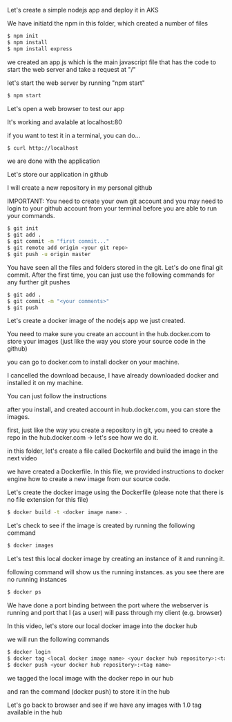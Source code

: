 Let's create a simple nodejs app and deploy it in AKS

We have initiatd the npm in this folder, which created a number of files

```sh
$ npm init
$ npm install
$ npm install express
```

we created an app.js which is the main javascript file that has the code to start the web server and take a request at "/"

let's start the web server by running "npm start"

```sh
$ npm start
```

Let's open a web browser to test our app

It's working and avalable at localhost:80

if you want to test it in a terminal, you can do...

```sh
$ curl http://localhost
```

we are done with the application

Let's store our application in github

I will create a new repository in my personal github

IMPORTANT: You need to create your own git account and you may need to login to your github account from your terminal before you are able to run your commands.

```sh
$ git init
$ git add .
$ git commit -m "first commit..."
$ git remote add origin <your git repo>
$ git push -u origin master
```

You have seen all the files and folders stored in the git. Let's do one final git commit. After the first time, you can just use the following commands for any further git pushes

```sh
$ git add .
$ git commit -m "<your comments>"
$ git push
```

Let's create a docker image of the nodejs app we just created.

You need to make sure you create an account in the hub.docker.com to store your images (just like the way you store your source code in the github)

you can go to docker.com to install docker on your machine.

I cancelled the download because, I have already downloaded docker and installed it on my machine.

You can just follow the instructions

after you install, and created account in hub.docker.com, you can store the images.

first, just like the way you create a repository in git, you need to create a repo in the hub.docker.com -> let's see how we do it.

in this folder, let's create a file called Dockerfile and build the image in the next video

we have created a Dockerfile. In this file, we provided instructions to docker engine how to create a new image from our source code.

Let's create the docker image using the Dockerfile (please note that there is no file extension for this file)

```sh
$ docker build -t <docker image name> .
```

Let's check to see if the image is created by running the following command

```sh
$ docker images
```

Let's test this local docker image by creating an instance of it and running it.

following command will show us the running instances. as you see there are no running instances

```sh
$ docker ps
```

We have done a port binding between the port where the webserver is running and port that I (as a user) will pass through my client (e.g. browser)

In this video, let's store our local docker image into the docker hub

we will run the following commands

```sh
$ docker login
$ docker tag <local docker image name> <your docker hub repository>:<tag name>
$ docker push <your docker hub repository>:<tag name>
```

we tagged the local image with the docker repo in our hub

and ran the command (docker push) to store it in the hub

Let's go back to browser and see if we have any images with 1.0 tag available in the hub
